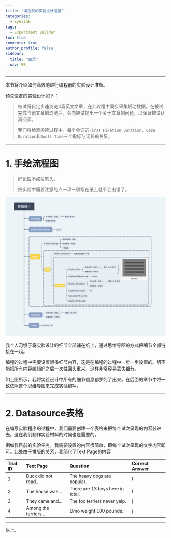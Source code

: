 ```yaml
---
title: "编程前的实验设计准备"
categories:
  - Eyelink
tags:
  - Experiment Builder
toc: true
comments: true
author_profile: false
sidebar:
  title: "目录"
  nav: EB
---
```


---

本节将介绍如何高效地进行编程前的实验设计准备。

预先设定的实验设计如下：

>被试将自定步速浏览4篇英文文章，在此过程中同步采集眼动数据。在被试完成当前文章的浏览后，会向被试提出一个关于文章的问题，以保证被试认真阅读。
>
>我们将检测阅读过程中，每个单词的`First Fixation Duration`、`Gaze Duration`和`Dwell Time`三个指标与词长的关系。

---

# 1. 手绘流程图

> 好记性不如烂笔头。
> 
> 把实验中需要注意的点一项一项写在纸上就不会出错了。

![eb_exp_design](/assets/images/eb_exp_design.png)

我个人习惯于将实验设计的细节全部铺在纸上，通过思维导图的方式把细节全部链接在一起。

编程的过程中需要设置很多细节内容，这是在编程的过程中一步一步设置的。切不能把所有内容编辑好之后一次性回头重来，这样非常容易丢失细节。

如上图所示，我将实验设计中所有的细节信息都罗列了出来。在后面的章节中将一致依照这个思维导图来完成实验编写。

---

# 2. Datasource表格

在编写实验程序的过程中，我们需要创建一个表格来把每个试次呈现的内容装进去。这在我们制作实验材料的时候也是需要的。

例如我目前的实验任务，我需要设置的内容很简单，即每个试次呈现的文字内容即可。此处由于排版的关系，我简化了Text Page的内容


| Trial ID | Text Page             | Question                         | Correct Answer |
|:---------|:----------------------|:---------------------------------|:---------------|
| 1        | Buck did not read...  | The heavy dogs are popular.      | f              |
| 2        | The house was...      | There are 13 boys here in total. | f              |
| 3        | They came and...      | The fox terriers never yelp.     | j              |
| 4        | Among the terriers... | Elmo weight 100 pounds.          | j              |

---

以上。

